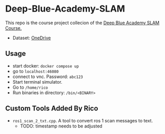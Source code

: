 # Deep-Blue-Academy-SLAM

This repo is the course project collecion of the [Deep Blue Academy SLAM Course.](https://www.shenlanxueyuan.com/course/650)

- Dataset: [OneDrive](https://1drv.ms/u/s!AgNFVSzSYXMahcEZejoUwCaHRcactQ?e=YsOYy2)

## Usage

- start docker: `docker compose up`
- go to `localhost:46080`
- connect to vnc. Password: `abc123`
- Start terminal simulator. 
- Go to `/home/rico`
- Run binaries in directory: `/bin/<BINARY>`

## Custom Tools Added By Rico

- `ros1_scan_2_txt.cpp`. A tool to convert ros 1 scan messages to text.
    - TODO: timestamp needs to be adjusted